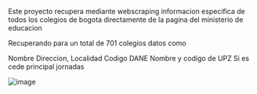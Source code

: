 Este proyecto recupera mediante webscraping informacion especifica de todos los colegios de bogota
directamente de la pagina del ministerio de educacion


Recuperando para un total de 701 colegios datos como

Nombre
Direccion, 
Localidad
Codigo DANE
Nombre y codigo de UPZ
Si es cede principal
jornadas 


![image](https://github.com/user-attachments/assets/0dafa5b4-5878-4ee7-9450-9b762092b669)
